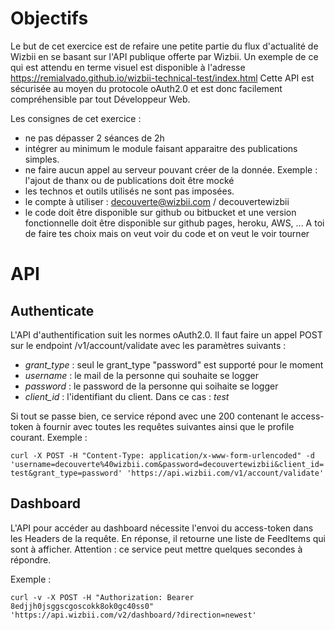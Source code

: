 Objectifs
========

Le but de cet exercice est de refaire une petite partie du flux d'actualité de Wizbii en se basant sur l'API publique offerte par Wizbii. Un exemple de ce qui est attendu en terme visuel est disponible à l'adresse https://remialvado.github.io/wizbii-technical-test/index.html
Cette API est sécurisée au moyen du protocole oAuth2.0 et est donc facilement compréhensible par tout Développeur Web.

Les consignes de cet exercice :
* ne pas dépasser 2 séances de 2h
* intégrer au minimum le module faisant apparaitre des publications simples.
* ne faire aucun appel au serveur pouvant créer de la donnée. Exemple : l'ajout de thanx ou de publications doit être mocké
* les technos et outils utilisés ne sont pas imposées.
* le compte à utiliser : decouverte@wizbii.com / decouvertewizbii
* le code doit être disponible sur github ou bitbucket et une version fonctionnelle doit être disponible sur github pages, heroku, AWS, ... A toi de faire tes choix mais on veut voir du code et on veut le voir tourner

API
===

Authenticate
------------

L'API d'authentification suit les normes oAuth2.0. Il faut faire un appel POST sur le endpoint /v1/account/validate avec les paramètres suivants :
* *grant_type* : seul le grant_type "password" est supporté pour le moment
* *username* : le mail de la personne qui souhaite se logger
* *password* : le password de la personne qui soihaite se logger
* *client_id* : l'identifiant du client. Dans ce cas : _test_

Si tout se passe bien, ce service répond avec une 200 contenant le access-token à fournir avec toutes les requêtes suivantes ainsi que le profile courant.
Exemple  :

```curl -X POST -H "Content-Type: application/x-www-form-urlencoded" -d 'username=decouverte%40wizbii.com&password=decouvertewizbii&client_id=test&grant_type=password' 'https://api.wizbii.com/v1/account/validate'```

Dashboard
---------

L'API pour accéder au dashboard nécessite l'envoi du access-token dans les Headers de la requête. En réponse, il retourne une liste de FeedItems qui sont à afficher. Attention : ce service peut mettre quelques secondes à répondre.

Exemple :

```curl -v -X POST -H "Authorization: Bearer 8edjjh0jsggscgoscokk8ok0gc40ss0" 'https://api.wizbii.com/v2/dashboard/?direction=newest'```
